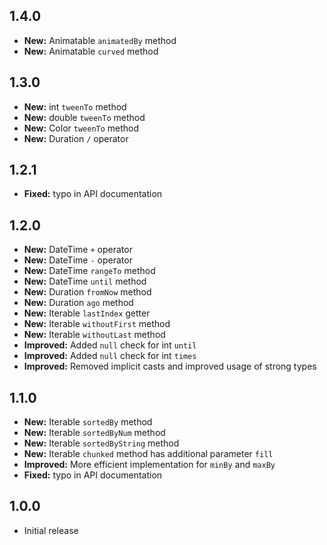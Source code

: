 ## 1.4.0

- **New:** Animatable `animatedBy` method
- **New:** Animatable `curved` method

## 1.3.0

- **New:** int `tweenTo` method
- **New:** double `tweenTo` method
- **New:** Color `tweenTo` method
- **New:** Duration `/` operator

## 1.2.1

- **Fixed:** typo in API documentation

## 1.2.0

- **New:** DateTime `+` operator
- **New:** DateTime `-` operator
- **New:** DateTime `rangeTo` method
- **New:** DateTime `until` method
- **New:** Duration `fromNow` method
- **New:** Duration `ago` method
- **New:** Iterable `lastIndex` getter
- **New:** Iterable `withoutFirst` method
- **New:** Iterable `withoutLast` method
- **Improved:** Added `null` check for int `until`
- **Improved:** Added `null` check for int `times`
- **Improved:** Removed implicit casts and improved usage of strong types

## 1.1.0

- **New:** Iterable `sortedBy` method 
- **New:** Iterable `sortedByNum` method 
- **New:** Iterable `sortedByString` method 
- **New:** Iterable `chunked` method has additional parameter `fill`
- **Improved:** More efficient implementation for `minBy` and `maxBy`
- **Fixed:** typo in API documentation


## 1.0.0

* Initial release